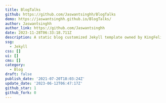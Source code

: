 ```yaml
---
title: BlogTalks
github: https://github.com/Jaswantsinghh/BlogTalks
demo: https://jaswantsinghh.github.io/BlogTalks/
author: Jaswantsinghh
author_link: https://github.com/Jaswantsinghh
date: 2023-11-28T06:33:18.711Z
description: A static blog customized Jekyll template owned by KingFelix.
ssg:
  - Jekyll
css: []
ui: []
cms: []
category:
  - Blog
draft: false
publish_date: '2021-07-20T18:03:24Z'
update_date: '2023-06-12T06:47:17Z'
github_star: 1
github_fork: 0
---
```

